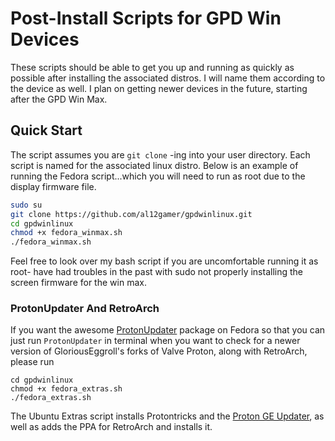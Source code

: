 # Post-Install Scripts for GPD Win Devices
These scripts should be able to get you up and running as quickly as possible after installing the associated distros. I will name them according to the device as well. I plan on getting newer devices in the future, starting after the GPD Win Max.
## Quick Start
The script assumes you are `git clone` -ing into your user directory. Each script is named for the associated linux distro. Below is an example of running the Fedora script...which you will need to run as root due to the display firmware file.
```bash
sudo su
git clone https://github.com/al12gamer/gpdwinlinux.git
cd gpdwinlinux
chmod +x fedora_winmax.sh
./fedora_winmax.sh
```
Feel free to look over my bash script if you are uncomfortable running it as root- have had troubles in the past with sudo not properly installing the screen firmware for the win max.
### ProtonUpdater And RetroArch
If you want the awesome [ProtonUpdater](https://copr.fedorainfracloud.org/coprs/david35mm/ProtonUpdater/) package on Fedora so that you can just run `ProtonUpdater` in terminal when you want to check for a newer version of GloriousEggroll's forks of Valve Proton, along with RetroArch, please run 
```
cd gpdwinlinux
chmod +x fedora_extras.sh
./fedora_extras.sh
```
The Ubuntu Extras script installs Protontricks and the [Proton GE Updater](https://github.com/die-zuckerschnecke/proton-ge-custom-updater), as well as adds the PPA for RetroArch and installs it.
